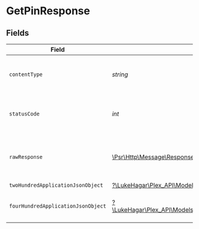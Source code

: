 # GetPinResponse


## Fields

| Field                                                                                                              | Type                                                                                                               | Required                                                                                                           | Description                                                                                                        |
| ------------------------------------------------------------------------------------------------------------------ | ------------------------------------------------------------------------------------------------------------------ | ------------------------------------------------------------------------------------------------------------------ | ------------------------------------------------------------------------------------------------------------------ |
| `contentType`                                                                                                      | *string*                                                                                                           | :heavy_check_mark:                                                                                                 | HTTP response content type for this operation                                                                      |
| `statusCode`                                                                                                       | *int*                                                                                                              | :heavy_check_mark:                                                                                                 | HTTP response status code for this operation                                                                       |
| `rawResponse`                                                                                                      | [\Psr\Http\Message\ResponseInterface](https://www.php-fig.org/psr/psr-7/#33-psrhttpmessageresponseinterface)       | :heavy_check_mark:                                                                                                 | Raw HTTP response; suitable for custom response parsing                                                            |
| `twoHundredApplicationJsonObject`                                                                                  | [?\LukeHagar\Plex_API\Models\Operations\GetPinResponseBody](../../Models/Operations/GetPinResponseBody.md)         | :heavy_minus_sign:                                                                                                 | The Pin                                                                                                            |
| `fourHundredApplicationJsonObject`                                                                                 | [?\LukeHagar\Plex_API\Models\Operations\GetPinPlexResponseBody](../../Models/Operations/GetPinPlexResponseBody.md) | :heavy_minus_sign:                                                                                                 | X-Plex-Client-Identifier is missing                                                                                |